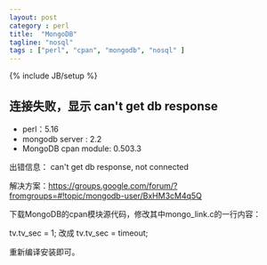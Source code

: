 ```yaml
---
layout: post
category : perl
title:  "MongoDB"
tagline: "nosql"
tags : ["perl", "cpan", "mongodb", "nosql" ] 
---
```

{% include JB/setup %}

## 连接失败，显示 can't get db response

- perl：5.16
- mongodb server : 2.2
- MongoDB cpan module: 0.503.3

出错信息： can't get db response, not connected

解决方案：https://groups.google.com/forum/?fromgroups=#!topic/mongodb-user/BxHM3cM4q5Q

下载MongoDB的cpan模块源代码，修改其中mongo_link.c的一行内容：

tv.tv_sec = 1;
改成
tv.tv_sec = timeout;

重新编译安装即可。 
